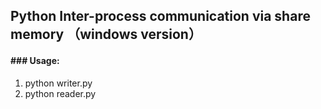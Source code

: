 ## Python Inter-process communication via share memory （windows version）

#### ### Usage:

1. python writer.py
2. python reader.py

